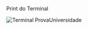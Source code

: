 Print do Terminal 

![Terminal ProvaUniversidade](https://github.com/user-attachments/assets/5db07779-5e1c-4d23-ae8d-d5fcfb9bc5c0)
